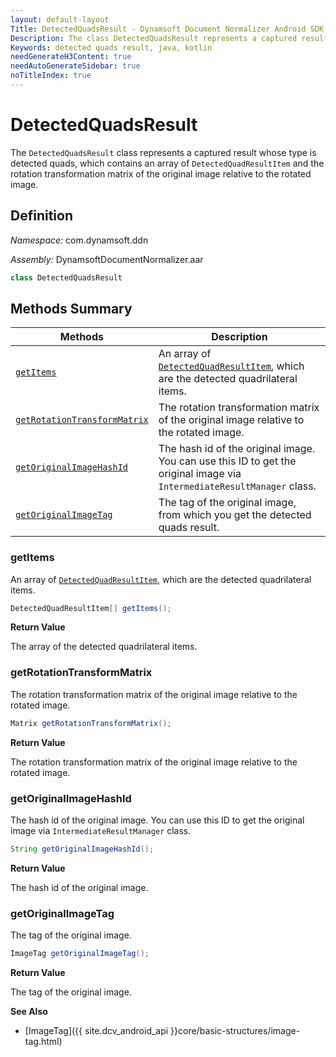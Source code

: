 ```yaml
---
layout: default-layout
Title: DetectedQuadsResult - Dynamsoft Document Normalizer Android SDK API Reference
Description: The class DetectedQuadsResult represents a captured result whose type is detected quads, which contains an array of DetectedQuadResultItems and the rotation transformation matrix of the original image relative to the rotated image.
Keywords: detected quads result, java, kotlin
needGenerateH3Content: true
needAutoGenerateSidebar: true
noTitleIndex: true
---
```


# DetectedQuadsResult

The `DetectedQuadsResult` class represents a captured result whose type is detected quads, which contains an array of `DetectedQuadResultItem` and the rotation transformation matrix of the original image relative to the rotated image.

## Definition

*Namespace:* com.dynamsoft.ddn

*Assembly:* DynamsoftDocumentNormalizer.aar

```java
class DetectedQuadsResult
```

## Methods Summary

| Methods | Description |
| ---------- | ----------- |
| [`getItems`](#getitems) | An array of [`DetectedQuadResultItem`](./detected-quad-result-item.md), which are the detected quadrilateral items. |
| [`getRotationTransformMatrix`](#getrotationtransformmatrix) | The rotation transformation matrix of the original image relative to the rotated image. |
| [`getOriginalImageHashId`](#getoriginalimagehashid) | The hash id of the original image. You can use this ID to get the original image via `IntermediateResultManager` class. |
| [`getOriginalImageTag`](#getoriginalimagetag) | The tag of the original image, from which you get the detected quads result. |

### getItems

An array of [`DetectedQuadResultItem`](./detected-quad-result-item.md), which are the detected quadrilateral items.

```java
DetectedQuadResultItem[] getItems();
```

**Return Value**

The array of the detected quadrilateral items.

### getRotationTransformMatrix

The rotation transformation matrix of the original image relative to the rotated image.

```java
Matrix getRotationTransformMatrix();
```

**Return Value**

The rotation transformation matrix of the original image relative to the rotated image.

### getOriginalImageHashId

The hash id of the original image. You can use this ID to get the original image via `IntermediateResultManager` class.

```java
String getOriginalImageHashId();
```

**Return Value**

The hash id of the original image.

### getOriginalImageTag

The tag of the original image.

```java
ImageTag getOriginalImageTag();
```

**Return Value**

The tag of the original image.

**See Also**

* [ImageTag]({{ site.dcv_android_api }}core/basic-structures/image-tag.html)
